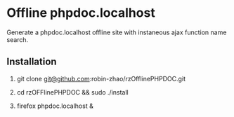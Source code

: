 Offline phpdoc.localhost
=====================================

Generate a phpdoc.localhost offline site with instaneous ajax function name search.

## Installation

1) git clone git@github.com:robin-zhao/rzOfflinePHPDOC.git

2) cd rzOFFlinePHPDOC && sudo ./install

3) firefox phpdoc.localhost &
